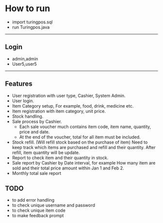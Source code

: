 # How to run
- import turingpos.sql
- run Turingpos.java
___
## Login
* admin,admin
* User5,user5

___
## Features
* User registration with user type, Cashier, System Admin.
* User login.
* Item Category setup, For example, food, drink, medicine etc.
* Item registration with item category, unit price.
* Stock handling.
* Sale process by Cashier.
    * Each sale voucher much contains item code, item name, quantity, price and date.
    * At the end of the voucher, total for all item must be included.
* Stock refill. (Will refill stock based on the purchase of item) Need to keep track which items are purchased and refill and their quantity. After refill, item quantity will be update.
* Report to check item and their quantity in stock.
* Sale report by Cashier by Date interval, for example How many item are sold and their total price amount within Jan 1 and Feb 2.
* Monthly total sale report

## TODO
* to add error handling
* to check unique username and password
* to check unique item code
* to make feedback prompt